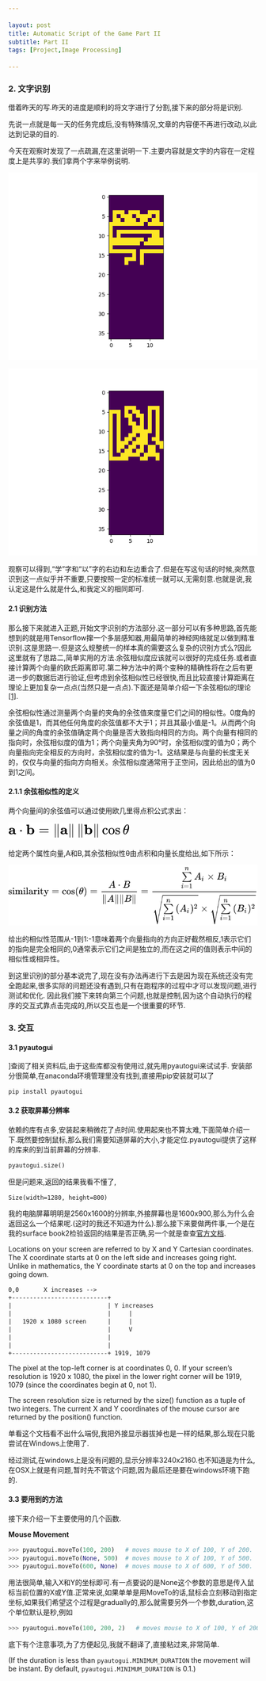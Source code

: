 ```yaml
---

layout: post
title: Automatic Script of the Game Part II
subtitle: Part II
tags: [Project,Image Processing]

---
```


### 2. 文字识别

借着昨天的写.昨天的进度是顺利的将文字进行了分割,接下来的部分将是识别.

先说一点就是每一天的任务完成后,没有特殊情况,文章的内容便不再进行改动,以此达到记录的目的.

今天在观察时发现了一点疏漏,在这里说明一下.主要内容就是文字的内容在一定程度上是共享的.我们拿两个字来举例说明.


![字符1](/img/Char_1.png)

![字符2](/img/Char_2.png)

观察可以得到,“学”字和“以”字的右边和左边重合了.但是在写这句话的时候,突然意识到这一点似乎并不重要,只要按照一定的标准统一就可以,无需刻意.也就是说,我认定这是什么就是什么,和我定义的相同即可.

#### 2.1 识别方法

那么接下来就进入正题,开始文字识别的方法部分.这一部分可以有多种思路,首先能想到的就是用Tensorflow撺一个多层感知器,用最简单的神经网络就足以做到精准识别.这是思路一.但是这么规整统一的样本真的需要这么复杂的识别方式么?因此这里就有了思路二,简单实用的方法.余弦相似度应该就可以很好的完成任务.或者直接计算两个向量的欧氏距离即可.第二种方法中的两个变种的精确性将在之后有更进一步的数据后进行验证,但考虑到余弦相似性已经很快,而且比较直接计算距离在理论上更加复杂一点点(当然只是一点点).下面还是简单介绍一下余弦相似的理论[[1]](https://zh.wikipedia.org/wiki/%E4%BD%99%E5%BC%A6%E7%9B%B8%E4%BC%BC%E6%80%A7).

余弦相似性通过测量两个向量的夹角的余弦值来度量它们之间的相似性。0度角的余弦值是1，而其他任何角度的余弦值都不大于1；并且其最小值是-1。从而两个向量之间的角度的余弦值确定两个向量是否大致指向相同的方向。两个向量有相同的指向时，余弦相似度的值为1；两个向量夹角为90°时，余弦相似度的值为0；两个向量指向完全相反的方向时，余弦相似度的值为-1。这结果是与向量的长度无关的，仅仅与向量的指向方向相关。余弦相似度通常用于正空间，因此给出的值为0到1之间。

#### 2.1.1 余弦相似性的定义

两个向量间的余弦值可以通过使用欧几里得点积公式求出：

![欧几里得点积](/img/similarity_cos_1.svg)

给定两个属性向量,A和B,其余弦相似性θ由点积和向量长度给出,如下所示：

![余弦相似性定义](/img/similarity_cos_2.svg)

给出的相似性范围从-1到1:-1意味着两个向量指向的方向正好截然相反,1表示它们的指向是完全相同的,0通常表示它们之间是独立的,而在这之间的值则表示中间的相似性或相异性。


到这里识别的部分基本说完了,现在没有办法再进行下去是因为现在系统还没有完全跑起来,很多实际的问题还没有遇到,只有在跑程序的过程中才可以发现问题,进行测试和优化.
因此我们接下来转向第三个问题,也就是控制,因为这个自动执行的程序的交互式靠点击完成的,所以交互也是一个很重要的环节.

### 3. 交互

#### 3.1 pyautogui

]查阅了相关资料后,由于这些库都没有使用过,就先用pyautogui来试试手.
安装部分很简单,在anaconda环境管理里没有找到,直接用pip安装就可以了

```
pip install pyautogui
```

#### 3.2 获取屏幕分辨率

依赖的库有点多,安装起来稍微花了点时间.使用起来也不算太难,下面简单介绍一下.既然要控制鼠标,那么我们需要知道屏幕的大小,才能定位.pyautogui提供了这样的库来的到当前屏幕的分辨率.

```python
pyautogui.size()
```

但是问题来,返回的结果我看不懂了,

```
Size(width=1280, height=800)
```
我的电脑屏幕明明是2560x1600的分辨率,外接屏幕也是1600x900,那么为什么会返回这么一个结果呢.(这时的我还不知道为什么).那么接下来要做两件事,一个是在我的surface book2检验返回的结果是否正确,另一个就是查查[官方文档](https://pyautogui.readthedocs.io/en/latest/).

Locations on your screen are referred to by X and Y Cartesian coordinates. The X coordinate starts at 0 on the left side and increases going right. Unlike in mathematics, the Y coordinate starts at 0 on the top and increases going down.

```
0,0       X increases -->
+---------------------------+
|                           | Y increases
|                           |     |
|   1920 x 1080 screen      |     |
|                           |     V
|                           |
|                           |
+---------------------------+ 1919, 1079
```

The pixel at the top-left corner is at coordinates 0, 0. If your screen’s resolution is 1920 x 1080, the pixel in the lower right corner will be 1919, 1079 (since the coordinates begin at 0, not 1).

The screen resolution size is returned by the size() function as a tuple of two integers. The current X and Y coordinates of the mouse cursor are returned by the position() function.

单看这个文档看不出什么端倪,我把外接显示器拔掉也是一样的结果,那么现在只能尝试在Windows上使用了.

经过测试,在windows上是没有问题的,显示分辨率3240x2160.也不知道是为什么,在OSX上就是有问题,暂时先不管这个问题,因为最后还是要在windows环境下跑的.

#### 3.3 要用到的方法

接下来介绍一下主要使用的几个函数.

**Mouse Movement**

```python
>>> pyautogui.moveTo(100, 200)   # moves mouse to X of 100, Y of 200.
>>> pyautogui.moveTo(None, 500)  # moves mouse to X of 100, Y of 500.
>>> pyautogui.moveTo(600, None)  # moves mouse to X of 600, Y of 500.
```

用法很简单,输入X和Y的坐标即可.有一点要说的是None这个参数的意思是传入鼠标当前位置的X或Y值.正常来说,如果单单是用MoveTo的话,鼠标会立刻移动到指定坐标,如果我们希望这个过程是gradually的,那么就需要另外一个参数,duration,这个单位默认是秒,例如

```python
>>> pyautogui.moveTo(100, 200, 2)   # moves mouse to X of 100, Y of 200 over 2 seconds
```

底下有个注意事项,为了方便起见,我就不翻译了,直接粘过来,非常简单.

(If the duration is less than ```pyautogui.MINIMUM_DURATION``` the movement will be instant. By default, ```pyautogui.MINIMUM_DURATION``` is 0.1.)




